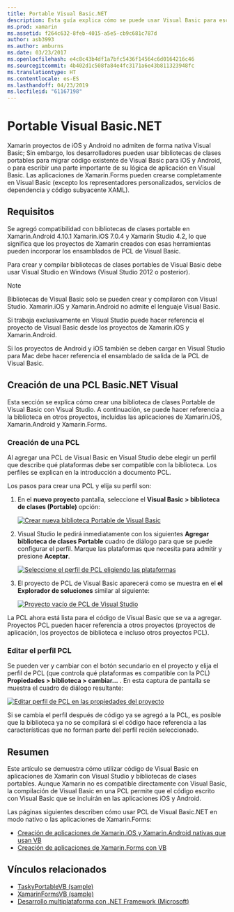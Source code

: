 ```yaml
---
title: Portable Visual Basic.NET
description: Esta guía explica cómo se puede usar Visual Basic para escribir los proyectos de biblioteca de clases portables (PCL) que pueden utilizarse en soluciones dirigidas a Xamarin.iOS y Xamarin.Android.
ms.prod: xamarin
ms.assetid: f264c632-8feb-4015-a5e5-cb9c681c787d
author: asb3993
ms.author: amburns
ms.date: 03/23/2017
ms.openlocfilehash: e4c8c43b4df1a7bfc5436f14564c6d0164216c46
ms.sourcegitcommit: 4b402d1c508fa84e4fc3171a6e43b811323948fc
ms.translationtype: HT
ms.contentlocale: es-ES
ms.lasthandoff: 04/23/2019
ms.locfileid: "61167198"
---
```

# <a name="portable-visual-basicnet"></a>Portable Visual Basic.NET

Xamarin proyectos de iOS y Android no admiten de forma nativa Visual Basic; Sin embargo, los desarrolladores pueden usar bibliotecas de clases portables para migrar código existente de Visual Basic para iOS y Android, o para escribir una parte importante de su lógica de aplicación en Visual Basic. Las aplicaciones de Xamarin.Forms pueden crearse completamente en Visual Basic (excepto los representadores personalizados, servicios de dependencia y código subyacente XAML).

## <a name="requirements"></a>Requisitos

Se agregó compatibilidad con bibliotecas de clases portable en Xamarin.Android 4.10.1 Xamarin.iOS 7.0.4 y Xamarin Studio 4.2, lo que significa que los proyectos de Xamarin creados con esas herramientas pueden incorporar los ensamblados de PCL de Visual Basic.

Para crear y compilar bibliotecas de clases portables de Visual Basic debe usar Visual Studio en Windows (Visual Studio 2012 o posterior).

> [!NOTE]
> Bibliotecas de Visual Basic solo se pueden crear y compilaron con Visual Studio. Xamarin.iOS y Xamarin.Android no admite el lenguaje Visual Basic.
>
> Si trabaja exclusivamente en Visual Studio puede hacer referencia el proyecto de Visual Basic desde los proyectos de Xamarin.iOS y Xamarin.Android.
>
> Si los proyectos de Android y iOS también se deben cargar en Visual Studio para Mac debe hacer referencia el ensamblado de salida de la PCL de Visual Basic.


## <a name="creating-a-visual-basicnet-pcl"></a>Creación de una PCL Basic.NET Visual

Esta sección se explica cómo crear una biblioteca de clases Portable de Visual Basic con Visual Studio.
A continuación, se puede hacer referencia a la biblioteca en otros proyectos, incluidas las aplicaciones de Xamarin.iOS, Xamarin.Android y Xamarin.Forms.

### <a name="creating-a-pcl"></a>Creación de una PCL

Al agregar una PCL de Visual Basic en Visual Studio debe elegir un perfil que describe qué plataformas debe ser compatible con la biblioteca. Los perfiles se explican en la introducción a documento PCL.

Los pasos para crear una PCL y elija su perfil son:

1.  En el **nuevo proyecto** pantalla, seleccione el **Visual Basic > biblioteca de clases (Portable)** opción:

    [![](images/image1-sml.png "Crear nueva biblioteca Portable de Visual Basic")](images/image1.png#lightbox)

1.  Visual Studio le pedirá inmediatamente con los siguientes **Agregar biblioteca de clases Portable** cuadro de diálogo para que se puede configurar el perfil. Marque las plataformas que necesita para admitir y presione **Aceptar**.

    [![](images/image2-sml.png "Seleccione el perfil de PCL eligiendo las plataformas")](images/image2.png#lightbox)

1.  El proyecto de PCL de Visual Basic aparecerá como se muestra en el **el Explorador de soluciones** similar al siguiente:

    [![](images/image3-sml.png "Proyecto vacío de PCL de Visual Studio")](images/image3.png#lightbox)


La PCL ahora está lista para el código de Visual Basic que se va a agregar. Proyectos PCL pueden hacer referencia a otros proyectos (proyectos de aplicación, los proyectos de biblioteca e incluso otros proyectos PCL).

### <a name="editing-the-pcl-profile"></a>Editar el perfil PCL

Se pueden ver y cambiar con el botón secundario en el proyecto y elija el perfil de PCL (que controla qué plataformas es compatible con la PCL) **Propiedades > biblioteca > cambiar...** . En esta captura de pantalla se muestra el cuadro de diálogo resultante:

 [![](images/image4-sml.png "Editar perfil de PCL en las propiedades del proyecto")](images/image4.png#lightbox)

Si se cambia el perfil después de código ya se agregó a la PCL, es posible que la biblioteca ya no se compilará si el código hace referencia a las características que no forman parte del perfil recién seleccionado.


## <a name="summary"></a>Resumen

Este artículo se demuestra cómo utilizar código de Visual Basic en aplicaciones de Xamarin con Visual Studio y bibliotecas de clases portables. Aunque Xamarin no es compatible directamente con Visual Basic, la compilación de Visual Basic en una PCL permite que el código escrito con Visual Basic que se incluirán en las aplicaciones iOS y Android.

Las páginas siguientes describen cómo usar PCL de Visual Basic.NET en modo nativo o las aplicaciones de Xamarin.Forms:

- [Creación de aplicaciones de Xamarin.iOS y Xamarin.Android nativas que usan VB](native-apps.md)
- [Creación de aplicaciones de Xamarin.Forms con VB](xamarin-forms.md)


## <a name="related-links"></a>Vínculos relacionados

- [TaskyPortableVB (sample)](https://github.com/xamarin/mobile-samples/tree/master/VisualBasic/TaskyPortableVB)
- [XamarinFormsVB (sample)](https://github.com/xamarin/mobile-samples/tree/master/VisualBasic/XamarinFormsVB)
- [Desarrollo multiplataforma con .NET Framework (Microsoft)](https://msdn.microsoft.com/library/gg597391(v=vs.110).aspx)
